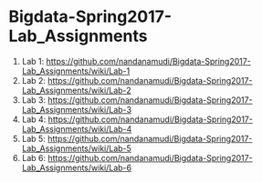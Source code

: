 # Bigdata-Spring2017-Lab_Assignments

1. Lab 1: https://github.com/nandanamudi/Bigdata-Spring2017-Lab_Assignments/wiki/Lab-1 
2. Lab 2: https://github.com/nandanamudi/Bigdata-Spring2017-Lab_Assignments/wiki/Lab-2 
3. Lab 3: https://github.com/nandanamudi/Bigdata-Spring2017-Lab_Assignments/wiki/Lab-3
4. Lab 4: https://github.com/nandanamudi/Bigdata-Spring2017-Lab_Assignments/wiki/Lab-4 
5. Lab 5: https://github.com/nandanamudi/Bigdata-Spring2017-Lab_Assignments/wiki/Lab-5 
6. Lab 6: https://github.com/nandanamudi/Bigdata-Spring2017-Lab_Assignments/wiki/Lab-6 
